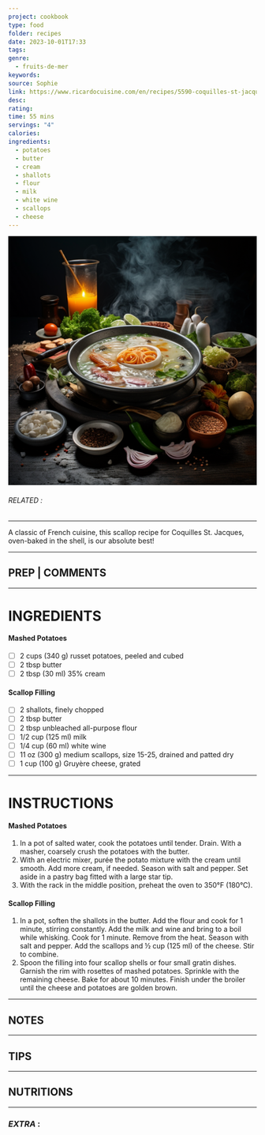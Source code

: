 ```yaml
---
project: cookbook
type: food
folder: recipes
date: 2023-10-01T17:33
tags: 
genre:
  - fruits-de-mer
keywords: 
source: Sophie
link: https://www.ricardocuisine.com/en/recipes/5590-coquilles-st-jacques-the-best
desc: 
rating: 
time: 55 mins
servings: "4"
calories: 
ingredients:
  - potatoes
  - butter
  - cream
  - shallots
  - flour
  - milk
  - white wine
  - scallops
  - cheese
---
```


![IMAGE](_default.png)

###### *RELATED* : 
---
A classic of French cuisine, this scallop recipe for Coquilles St. Jacques, oven-baked in the shell, is our absolute best!

---
## PREP | COMMENTS



---
# INGREDIENTS

#### Mashed Potatoes

- [ ] 2 cups (340 g) russet potatoes, peeled and cubed
- [ ] 2 tbsp butter
- [ ] 2 tbsp (30 ml) 35% cream

#### Scallop Filling
    
- [ ] 2 shallots, finely chopped
- [ ] 2 tbsp butter
- [ ] 2 tbsp unbleached all-purpose flour
- [ ] 1/2 cup (125 ml) milk
- [ ] 1/4 cup (60 ml) white wine
- [ ] 11 oz (300 g) medium scallops, size 15-25, drained and patted dry
- [ ] 1 cup (100 g) Gruyère cheese, grated

---
# INSTRUCTIONS

#### Mashed Potatoes

1. In a pot of salted water, cook the potatoes until tender. Drain. With a masher, coarsely crush the potatoes with the butter.
2. With an electric mixer, purée the potato mixture with the cream until smooth. Add more cream, if needed. Season with salt and pepper. Set aside in a pastry bag fitted with a large star tip.
3. With the rack in the middle position, preheat the oven to 350°F (180°C).
        
#### Scallop Filling
    
1. In a pot, soften the shallots in the butter. Add the flour and cook for 1 minute, stirring constantly. Add the milk and wine and bring to a boil while whisking. Cook for 1 minute. Remove from the heat. Season with salt and pepper. Add the scallops and ½ cup (125 ml) of the cheese. Stir to combine.
2. Spoon the filling into four scallop shells or four small gratin dishes. Garnish the rim with rosettes of mashed potatoes. Sprinkle with the remaining cheese. Bake for about 10 minutes. Finish under the broiler until the cheese and potatoes are golden brown.

---
## NOTES



---
## TIPS



---
## NUTRITIONS



---
### *EXTRA* :



